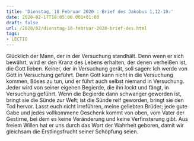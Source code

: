 ```yaml
---
title: 'Dienstag, 18 Februar 2020 : Brief des Jakobus 1,12-18.'
date: 2020-02-17T18:05:00.001+01:00
draft: false
url: /2020/02/dienstag-18-februar-2020-brief-des.html
tags: 
- LECTIO
---
```


Glücklich der Mann, der in der Versuchung standhält. Denn wenn er sich bewährt, wird er den Kranz des Lebens erhalten, der denen verheißen ist, die Gott lieben. Keiner, der in Versuchung gerät, soll sagen: Ich werde von Gott in Versuchung geführt. Denn Gott kann nicht in die Versuchung kommen, Böses zu tun, und er führt auch selbst niemand in Versuchung. Jeder wird von seiner eigenen Begierde, die ihn lockt und fängt, in Versuchung geführt. Wenn die Begierde dann schwanger geworden ist, bringt sie die Sünde zur Welt; ist die Sünde reif geworden, bringt sie den Tod hervor. Lasst euch nicht irreführen, meine geliebten Brüder; jede gute Gabe und jedes vollkommene Geschenk kommt von oben, vom Vater der Gestirne, bei dem es keine Veränderung und keine Verfinsterung gibt. Aus freiem Willen hat er uns durch das Wort der Wahrheit geboren, damit wir gleichsam die Erstlingsfrucht seiner Schöpfung seien.